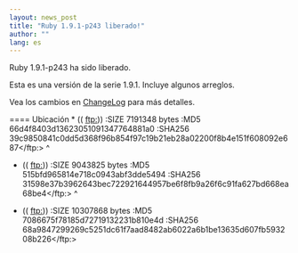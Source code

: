 ```yaml
---
layout: news_post
title: "Ruby 1.9.1-p243 liberado!"
author: ""
lang: es
---
```


Ruby 1.9.1-p243 ha sido liberado.

Esta es una versión de la serie 1.9.1. Incluye algunos arreglos.

Vea los cambios en [ChangeLog][1] para más detalles.

 ==== Ubicación * ((
  <ftp:>)) :SIZE 7191348 bytes :MD5 66d4f8403d13623051091347764881a0 :SHA256 39c9850841c0dd5d368f96b854f97c19b21eb28a02200f8b4e151f608092e687</ftp:>
^

* ((
  <ftp:>)) :SIZE 9043825 bytes :MD5 515bfd965814e718c0943abf3dde5494 :SHA256 31598e37b3962643bec722921644957be6f8fb9a26f6c91fa627bd668ea68be4</ftp:>
^

* ((
  <ftp:>)) :SIZE 10307868 bytes :MD5 7086675f78185d72719132231b810e4d :SHA256 68a9847299269c5251dc61f7aad8482ab6022a6b1be13635d607fb593208b226</ftp:>



[1]: http://svn.ruby-lang.org/repos/ruby/branches/ruby_1_9_1/ChangeLog 
